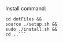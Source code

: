 Install command: 
```git clone https://github.com/magisterbrown/dotFiles.git dotFiles &&
cd dotFiles &&
source ./setup.sh &&
sudo ./install.sh &&
cd ..``` 
